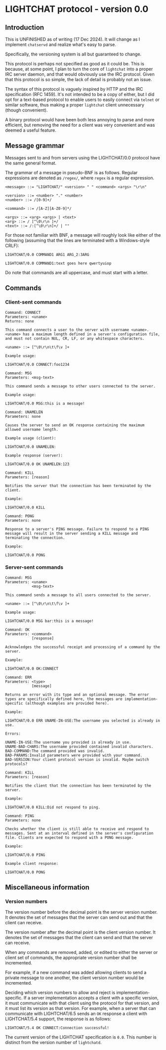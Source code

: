 # LIGHTCHAT protocol - version 0.0

## Introduction

This is UNFINISHED as of writing (17 Dec 2024). It will change as I implement `chatservd` and realize what's easy to parse.

Specifically, the versioning system is all but guaranteed to change.

This protocol is perhaps not specified as good as it could be. This is because, at some point, I plan to turn the core of `lightchat` into a proper IRC server daemon, and that would obviously use the IRC protocol. Given that this protocol is so simple, the lack of detail is probably not an issue.

The syntax of this protocol is vaguely inspired by HTTP and the IRC specification (RFC 1459). It's not intended to be a copy of either, but I did opt for a text-based protocol to enable users to easily connect via `telnet` or similar software, thus making a proper `lightchat` client unnecessary (though convenient).

A binary protocol would have been both less annoying to parse and more efficient, but removing the need for a client was very convenient and was deemed a useful feature.

## Message grammar

Messages sent to and from servers using the LIGHTCHAT/0.0 protocol have the same general format. 

The grammar of a message in pseudo-BNF is as follows. Regular expressions are denoted as `/regex/`, where `regex` is a regular expression.

~~~
<message> ::= "LIGHTCHAT/" <version> " " <command> <args> "\r\n"

<version> ::= <number> "." <number>
<number> ::= /[0-9]+/

<command> ::= /[A-Z][A-Z0-9]*/

<args> ::= <arg> <args> | <text>
<arg> ::= / [^\0\r\n ]+/
<text> ::= /:[^\0\r\n]+/ | ""
~~~

For those not familiar with BNF, a message will roughly look like either of the following (assuming that the lines are terminated with a Windows-style CRLF):

~~~
LIGHTCHAT/0.0 COMMAND1 ARG1 ARG_2:3ARG
~~~

~~~
LIGHTCHAT/0.0 COMMAND1:text goes here qwertyuiop
~~~

Do note that commands are all uppercase, and must start with a letter.

## Commands

### Client-sent commands

~~~
Command: CONNECT
Parameters: <uname>
Returns: none

This command connects a user to the server with username <uname>. <uname> has a maximum length defined in a server's configuration file, and must not contain NUL, CR, LF, or any whitespace characters.

<uname> ::= [^\0\r\n\t\f\v ]+

Example usage:

LIGHTCHAT/0.0 CONNECT:foo1234
~~~

~~~
Command: MSG
Parameters: <msg-text>

This command sends a message to other users connected to the server.

Example usage:

LIGHTCHAT/0.0 MSG:this is a message!
~~~

~~~
Command: UNAMELEN
Parameters: none

Causes the server to send an OK response containing the maximum allowed username length.

Example usage (client):

LIGHTCHAT/0.0 UNAMELEN:

Example response (server):

LIGHTCHAT/0.0 OK UNAMELEN:123
~~~

~~~
Command: KILL
Parameters: [reason]

Notifies the server that the connection has been terminated by the client.

Example:

LIGHTCHAT/0.0 KILL
~~~

~~~
Command: PONG
Parameters: none

Response to a server's PING message. Failure to respond to a PING message will result in the server sending a KILL message and terminating the connection.

Example:

LIGHTCHAT/0.0 PONG
~~~

### Server-sent commands

~~~
Command: MSG
Parameters: <uname>
            <msg-text>

This command sends a message to all users connected to the server.

<uname> ::= [^\0\r\n\t\f\v ]+

Example usage:

LIGHTCHAT/0.0 MSG bar:this is a message!
~~~

~~~
Command: OK
Parameters: <command>
            [response]

Acknowledges the successful receipt and processing of a command by the server.

Example:

LIGHTCHAT/0.0 OK:CONNECT
~~~

~~~
Command: ERR
Parameters: <type>
            [message]

Returns an error with its type and an optional message. The error types are specifically defined here, the messages are implementation-specific (although examples are provided here).

Example:

LIGHTCHAT/0.0 ERR UNAME-IN-USE:The username you selected is already in use. 

Errors:

UNAME-IN-USE:The username you provided is already in use.
UNAME-BAD-CHARS:The username provided contained invalid characters.
BAD-COMMAND:The command provided was invalid.
BAD-PARAMS:Invalid parameters were provided with your command.
BAD-VERSION:Your client protocol version is invalid. Maybe switch protocols?
~~~

~~~
Command: KILL
Parameters: [reason]

Notifies the client that the connection has been terminated by the server.

Example:

LIGHTCHAT/0.0 KILL:Did not respond to ping.
~~~

~~~
Command: PING
Parameters: none

Checks whether the client is still able to receive and respond to messages. Sent at an interval defined in the server's configuration file. Clients are expected to respond with a PONG message.

Example:

LIGHTCHAT/0.0 PING

Example client response:

LIGHTCHAT/0.0 PONG
~~~

## Miscellaneous information

### Version numbers

The version number before the decimal point is the server version number. It denotes the set of messages that the server can send out and that the client can receive.

The version number after the decimal point is the client version number. It denotes the set of messages that the client can send and that the server can receive.

When any commands are removed, added, or edited to either the server or client set of commands, the appropriate version number shall be incremented. 

For example, if a new command was added allowing clients to send a private message to one another, the client version number would be incremented. 

Deciding which version numbers to allow and reject is implementation-specific. If a server implementation accepts a client with a specific version, it must communicate with that client using the protocol for that version, and it must list its version as that version. For example, when a server that can communicate with LIGHTCHAT/6.5 sends an `OK` response a client with LIGHTCHAT/5.4 support, the response is as follows:

~~~
LIGHTCHAT/5.4 OK CONNECT:Connection successful!
~~~



The current version of the LIGHTCHAT specification is `0.0`. This number is distinct from the version number of `lightchatd`.